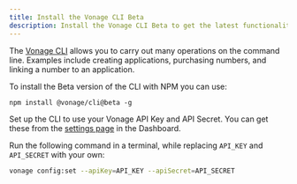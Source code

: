 ```yaml
---
title: Install the Vonage CLI Beta
description: Install the Vonage CLI Beta to get the latest functionality
---
```


The [Vonage CLI](https://github.com/Vonage/vonage-cli) allows you to carry out many operations on the command line. Examples include creating applications, purchasing numbers, and linking a number to an application.

To install the Beta version of the CLI with NPM you can use:

``` shell
npm install @vonage/cli@beta -g
```

Set up the CLI to use your Vonage API Key and API Secret. You can get these from the [settings page](https://dashboard.nexmo.com/settings) in the Dashboard.

Run the following command in a terminal, while replacing `API_KEY` and `API_SECRET` with your own:

```bash
vonage config:set --apiKey=API_KEY --apiSecret=API_SECRET
```